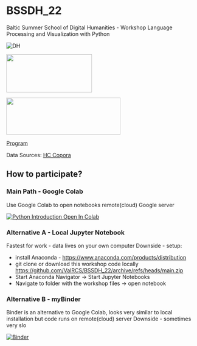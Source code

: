 # BSSDH_22
Baltic Summer School of Digital Humanities - Workshop Language Processing and Visualization with Python

![DH](https://site-512948.mozfiles.com/files/512948/DHbaneris2.gif)

<a href="https://www.facebook.com/groups/1283421431763269/"><img src="http://site-512948.mozfiles.com/files/512948/facebook-group.jpg?1531770501" width="225" height="100"></a>

<a href="https://twitter.com/DHinLatvia"><img src="https://site-512948.mozfiles.com/files/512948/medium/follow-us-on-twitter.jpeg" width="300" height="97"></a>



[Program](http://www.digitalhumanities.lv/bssdh/2022/lectures-and-workshops/)

Data Sources:
[HC Copora](https://www.kaggle.com/datasets/alvations/old-newspapers)

## How to participate?

### Main Path  - Google Colab
Use Google Colab to open notebooks remote(cloud) Google server

[![Python Introduction Open In Colab](https://colab.research.google.com/assets/colab-badge.svg)](https://colab.research.google.com/github/ValRCS/BSSDH_22/blob/main/notebooks/Python%20Introduction.ipynb)

### Alternative A - Local Jupyter Notebook
Fastest for work - data lives on your own computer
Downside - setup:
* install Anaconda - https://www.anaconda.com/products/distribution
* git clone or download this workshop code locally https://github.com/ValRCS/BSSDH_22/archive/refs/heads/main.zip 
* Start Anaconda Navigator -> Start Jupyter Notebooks
* Navigate to folder with the workshop files -> open notebook


### Alternative B - myBinder
Binder is an alternative to Google Colab, looks very similar to local installation but code runs on remote(cloud) server
Downside - sometimes very slo

[![Binder](https://mybinder.org/badge.svg)](https://mybinder.org/v2/gh/ValRCS/BSSDH_22/master)


